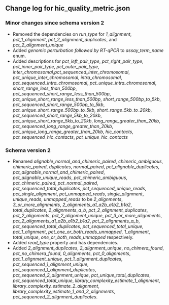 ## Change log for hic_quality_metric.json

### Minor changes since schema version 2

* Removed the dependencies on *run_type* for *1_alignment*, *pct_1_alignment*, *pct_2_alignment_duplicates*, and *pct_2_alignment_unique*
* Added *genomic perturbation followed by RT-qPCR* to *assay_term_name* enum.
* Added descriptions for *pct_left_pair_type*, *pct_right_pair_type*, *pct_inner_pair_type*, *pct_outer_pair_type*, *inter_chromosomal*,*pct_sequenced_inter_chromosomal*, *pct_unique_inter_chromosomal*, *intra_chromosomal*, *pct_sequenced_intra_chromosomal*, *pct_unique_intra_chromosomal*, *short_range_less_than_500bp*, *pct_sequenced_short_range_less_than_500bp*, *pct_unique_short_range_less_than_500bp*, *short_range_500bp_to_5kb*, *pct_sequenced_short_range_500bp_to_5kb*, *pct_unique_short_range_500bp_to_5kb*, *short_range_5kb_to_20kb*, *pct_sequenced_short_range_5kb_to_20kb*, *pct_unique_short_range_5kb_to_20kb*, *long_range_greater_than_20kb*, *pct_sequenced_long_range_greater_than_20kb*, *pct_unique_long_range_greater_than_20kb*, *hic_contacts*, *pct_sequenced_hic_contacts*, *pct_unique_hic_contacts*

### Schema version 2

* Renamed *alignable_normal_and_chimeric_paired*, *chimeric_ambiguous*, *chimeric_paired*, *duplicates*, *normal_paired*, *pct_alignable_duplicates*, *pct_alignable_normal_and_chimeric_paired*, *pct_alignable_unique_reads*, *pct_chimeric_ambiguous*, *pct_chimeric_paired*, *pct_normal_paired*, *pct_sequenced_total_duplicates*, *pct_sequenced_unique_reads*, *pct_single_alignment*, *pct_unmapped_reads*, *single_alignment*, *unique_reads*, *unmapped_reads* to be *2_alignments*, *3_or_more_alignments*, *2_alignments_a1_a2b_a1b2_b1a2*, *total_duplicates*, *2_alignments_a_b*, *pct_2_alignment_duplicates*, *pct_2_alignments*, *pct_2_alignment_unique*, *pct_3_or_more_alignments*, *pct_2_alignments_a1_a2b_a1b2_b1a2*, *pct_2_alignments_a_b*, *pct_sequenced_total_duplicates*, *pct_sequenced_total_unique*, *pct_1_alignment*, *pct_one_or_both_reads_unmapped*, *1_alignment*, *total_unique*, *one_or_both_reads_unmapped* respectively.
* Added *read_type* property and has dependencies.
* Added *2_alignment_duplicates*, *2_alignment_unique*, *no_chimera_found*, *pct_no_chimera_found*, *0_alignments*, *pct_0_alignments*, *pct_1_alignment_unique*, *pct_1_alignment_duplicates*, *pct_sequenced_1_alignment_unique*, *pct_sequenced_1_alignment_duplicates*, *pct_sequenced_2_alignment_unique*, *pct_unique_total_duplicates*, *pct_sequenced_total_unique*, *library_complexity_estimate_1_alignment*, *library_complexity_estimate_2_alignment*, *library_complexity_estimate_1_and_2_alignments*, *pct_sequenced_2_alignment_duplicates*.
